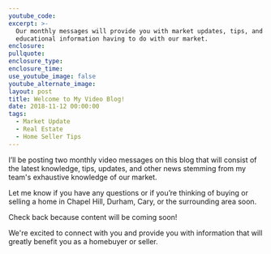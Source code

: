 ```yaml
---
youtube_code:
excerpt: >-
  Our monthly messages will provide you with market updates, tips, and other
  educational information having to do with our market.
enclosure:
pullquote:
enclosure_type:
enclosure_time:
use_youtube_image: false
youtube_alternate_image:
layout: post
title: Welcome to My Video Blog!
date: 2018-11-12 00:00:00
tags:
  - Market Update
  - Real Estate
  - Home Seller Tips
---
```


I’ll be posting two monthly video messages on this blog that will consist of the latest knowledge, tips, updates, and other news stemming from my team's exhaustive knowledge of our market. 

Let me know if you have any questions or if you’re thinking of buying or selling a home in Chapel Hill, Durham, Cary, or the surrounding area soon.

Check back because content will be coming soon!

We're excited to connect with you and provide you with information that will greatly benefit you as a homebuyer or seller.